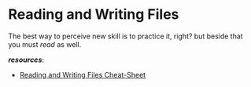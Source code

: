 # Reading and Writing Files

The best way to perceive new skill is to practice it, right?
but beside that you must _read_ as well.

___resources___:
- [Reading and Writing Files Cheat-Sheet](https://docs.python.org/3/library/functions.html#open)
